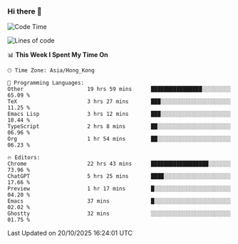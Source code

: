 ### Hi there 👋

<!--
**nicehiro/nicehiro** is a ✨ _special_ ✨ repository because its `README.md` (this file) appears on your GitHub profile.

Here are some ideas to get you started:

- 🔭 I’m currently working on ...
- 🌱 I’m currently learning ...
- 👯 I’m looking to collaborate on ...
- 🤔 I’m looking for help with ...
- 💬 Ask me about ...
- 📫 How to reach me: ...
- 😄 Pronouns: ...
- ⚡ Fun fact: ...
-->

<!--START_SECTION:waka-->
![Code Time](http://img.shields.io/badge/Code%20Time-1%2C165%20hrs%2053%20mins-blue)

![Lines of code](https://img.shields.io/badge/From%20Hello%20World%20I%27ve%20Written-1.9%20million%20lines%20of%20code-blue)

📊 **This Week I Spent My Time On** 

```text
🕑︎ Time Zone: Asia/Hong_Kong

💬 Programming Languages: 
Other                    19 hrs 59 mins      ████████████████░░░░░░░░░   65.09 % 
TeX                      3 hrs 27 mins       ███░░░░░░░░░░░░░░░░░░░░░░   11.25 % 
Emacs Lisp               3 hrs 12 mins       ███░░░░░░░░░░░░░░░░░░░░░░   10.44 % 
TypeScript               2 hrs 8 mins        ██░░░░░░░░░░░░░░░░░░░░░░░   06.96 % 
Org                      1 hr 54 mins        ██░░░░░░░░░░░░░░░░░░░░░░░   06.23 % 

🔥 Editors: 
Chrome                   22 hrs 43 mins      ██████████████████░░░░░░░   73.96 % 
ChatGPT                  5 hrs 25 mins       ████░░░░░░░░░░░░░░░░░░░░░   17.66 % 
Preview                  1 hr 17 mins        █░░░░░░░░░░░░░░░░░░░░░░░░   04.20 % 
Emacs                    37 mins             █░░░░░░░░░░░░░░░░░░░░░░░░   02.02 % 
Ghostty                  32 mins             ░░░░░░░░░░░░░░░░░░░░░░░░░   01.75 % 
```


 Last Updated on 20/10/2025 16:24:01 UTC
<!--END_SECTION:waka-->
